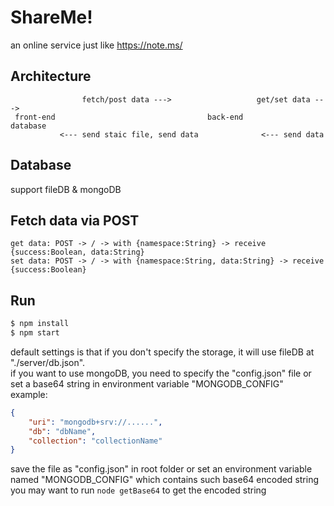 # ShareMe!

an online service just like <https://note.ms/>

## Architecture

```
                fetch/post data --->                   get/set data --->
 front-end                                  back-end                      database
           <--- send staic file, send data              <--- send data
```

## Database

support fileDB & mongoDB

## Fetch data via POST

```
get data: POST -> / -> with {namespace:String} -> receive {success:Boolean, data:String}
set data: POST -> / -> with {namespace:String, data:String} -> receive {success:Boolean}
```

## Run

```sh
$ npm install
$ npm start
```

default settings is that if you don't specify the storage, it will use fileDB at "./server/db.json".  
if you want to use mongoDB, you need to specify the "config.json" file or set a base64 string in environment variable "MONGODB_CONFIG"  
example:

```json
{
    "uri": "mongodb+srv://......",
    "db": "dbName",
    "collection": "collectionName"
}
```

save the file as "config.json" in root folder or set an environment variable named "MONGODB_CONFIG" which contains such base64 encoded string  
you may want to run `node getBase64` to get the encoded string

